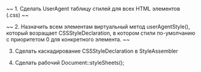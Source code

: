 ~~ 1. Сделать UserAgent таблицу стилей для всех HTML элементов (.css) ~~

~~ 2. Назначить всем элементам виртуальный метод userAgentStyle(), который
возращает CSSStyleDeclaration, в котором стили по-умолчанию с приоритетом 0
для конкретного элемента. ~~

3. Сделать каскадирование CSSStyleDeclaration в StyleAssembler

4. Сделать рабочий Document::styleSheets();
